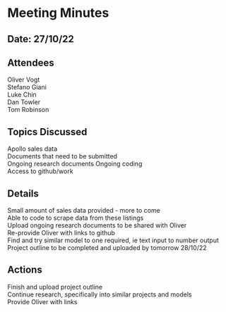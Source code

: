 # Meeting Minutes
## Date: 27/10/22

## Attendees
Oliver Vogt  
Stefano Giani  
Luke Chin  
Dan Towler  
Tom Robinson

## Topics Discussed
Apollo sales data  
Documents that need to be submitted  
Ongoing research documents
Ongoing coding  
Access to github/work

## Details
Small amount of sales data provided - more to come  
Able to code to scrape data from these listings  
Upload ongoing research documents to be shared with Oliver  
Re-provide Oliver with links to github  
Find and try similar model to one required, ie text input to number output  
Project outline to be completed and uploaded by tomorrow 28/10/22

## Actions
Finish and upload project outline  
Continue research, specifically into similar projects and models  
Provide Oliver with links
